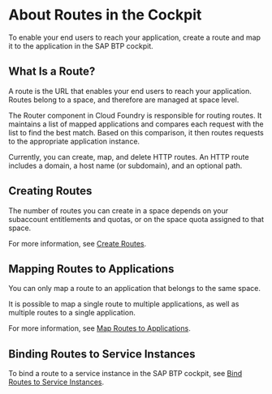 <!-- loio4af288c9a7894650bea8b1d1d5de4f8b -->

# About Routes in the Cockpit

To enable your end users to reach your application, create a route and map it to the application in the SAP BTP cockpit.



## What Is a Route?

A route is the URL that enables your end users to reach your application. Routes belong to a space, and therefore are managed at space level.

The Router component in Cloud Foundry is responsible for routing routes. It maintains a list of mapped applications and compares each request with the list to find the best match. Based on this comparison, it then routes requests to the appropriate application instance.

Currently, you can create, map, and delete HTTP routes. An HTTP route includes a domain, a host name \(or subdomain\), and an optional path.



<a name="loio4af288c9a7894650bea8b1d1d5de4f8b__section_srm_4mn_jcc"/>

## Creating Routes

The number of routes you can create in a space depends on your subaccount entitlements and quotas, or on the space quota assigned to that space.

For more information, see [Create Routes](create-routes-9fddeea.md).



<a name="loio4af288c9a7894650bea8b1d1d5de4f8b__section_aqj_2mn_jcc"/>

## Mapping Routes to Applications

You can only map a route to an application that belongs to the same space.

It is possible to map a single route to multiple applications, as well as multiple routes to a single application.

For more information, see [Map Routes to Applications](map-routes-to-applications-b25cf8a.md).



<a name="loio4af288c9a7894650bea8b1d1d5de4f8b__section_lqn_wv2_lcc"/>

## Binding Routes to Service Instances

To bind a route to a service instance in the SAP BTP cockpit, see [Bind Routes to Service Instances](bind-routes-to-service-instances-6826512.md).

